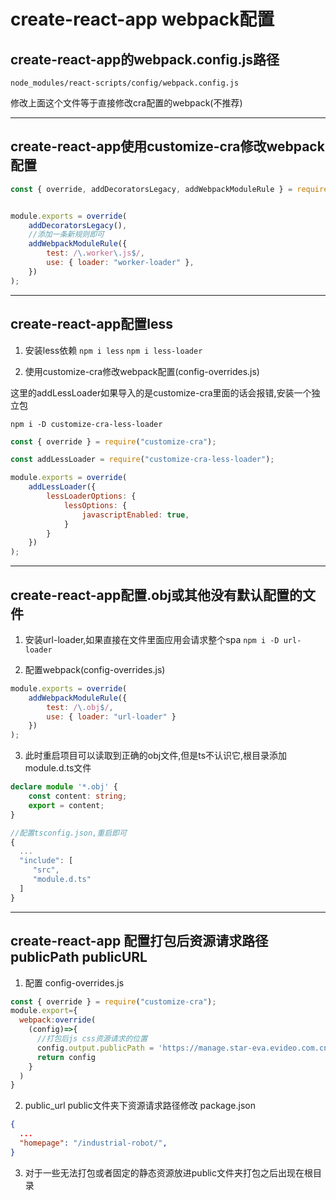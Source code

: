 # create-react-app webpack配置

## create-react-app的webpack.config.js路径

`node_modules/react-scripts/config/webpack.config.js`

修改上面这个文件等于直接修改cra配置的webpack(不推荐)


----------


## create-react-app使用customize-cra修改webpack配置

``` javascript
const { override, addDecoratorsLegacy, addWebpackModuleRule } = require('customize-cra');


module.exports = override(
    addDecoratorsLegacy(),
    //添加一条新规则即可
    addWebpackModuleRule({
        test: /\.worker\.js$/,
        use: { loader: "worker-loader" },
    })
);
```

----------


## create-react-app配置less
1. 安装less依赖
`npm i less`
`npm i less-loader`

2. 使用customize-cra修改webpack配置(config-overrides.js)

这里的addLessLoader如果导入的是customize-cra里面的话会报错,安装一个独立包

`npm i -D customize-cra-less-loader`

``` javascript
const { override } = require("customize-cra");

const addLessLoader = require("customize-cra-less-loader");

module.exports = override(
    addLessLoader({
        lessLoaderOptions: {
            lessOptions: {
                javascriptEnabled: true,
            }
        }
    })
);
```


----------


## create-react-app配置.obj或其他没有默认配置的文件
1. 安装url-loader,如果直接在文件里面应用会请求整个spa
`npm i -D url-loader`

2. 配置webpack(config-overrides.js)
``` javascript 
module.exports = override(
    addWebpackModuleRule({
        test: /\.obj$/,
        use: { loader: "url-loader" }
    })
);
``` 

3. 此时重启项目可以读取到正确的obj文件,但是ts不认识它,根目录添加module.d.ts文件

``` typescript
declare module '*.obj' {
    const content: string;
    export = content;
}

//配置tsconfig.json,重启即可
{
  ...
  "include": [
     "src",
     "module.d.ts"
  ]
}
```


----------


## create-react-app 配置打包后资源请求路径publicPath publicURL
1. 配置 config-overrides.js

``` javascript
const { override } = require("customize-cra");
module.export={
  webpack:override(
    (config)=>{
      //打包后js css资源请求的位置 
      config.output.publicPath = 'https://manage.star-eva.evideo.com.cn/industrial_robot/';
      return config 
    }
  )
}
```

2. public_url public文件夹下资源请求路径修改 package.json
``` json
{
  ...
  "homepage": "/industrial-robot/",
}
```

3. 对于一些无法打包或者固定的静态资源放进public文件夹打包之后出现在根目录